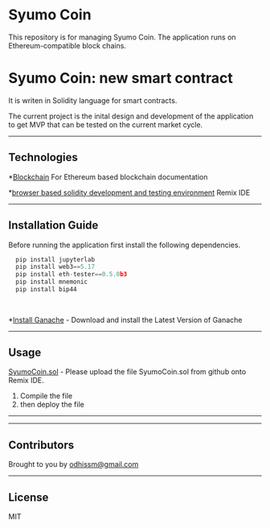 # Syumo Coin
This repository is for managing Syumo Coin. The application runs on Ethereum-compatible block chains.

# Syumo Coin: new smart contract 

It is writen in Solidity language for smart contracts.
 

The current project is the inital design and development of the application to get MVP that can be tested on the current market cycle.

---

## Technologies


*[Blockchain](https://web3py.readthedocs.io/en/stable/overview.html) For Ethereum based blockchain documentation

*[browser based solidity development and testing environment](https://remix.ethereum.org/) Remix IDE

---

## Installation Guide

Before running the application first install the following dependencies.

```python
  pip install jupyterlab  
  pip install web3==5.17
  pip install eth-tester==0.5.0b3
  pip install mnemonic
  pip install bip44  
     
    
```
*[Install Ganache](https://www.trufflesuite.com/ganache) - Download and install the Latest Version of Ganache

---

## Usage

[SyumoCoin.sol](https://colab.research.google.com/github/) - Please upload the file SyumoCoin.sol from github onto Remix IDE. 

1) Compile the file
2) then deploy the file 


---

---

## Contributors

Brought to you by odhissm@gmail.com

---

## License

MIT